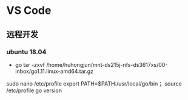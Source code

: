 # VS Code

## 远程开发

### ubuntu 18.04

- go
tar -zxvf /home/huhongjun/mnt-ds215j-nfs-ds3617xs/00-inbox/go1.11.linux-amd64.tar.gz

sudo nano /etc/profile
    export PATH=$PATH:/usr/local/go/bin；
source /etc/profile
go version
